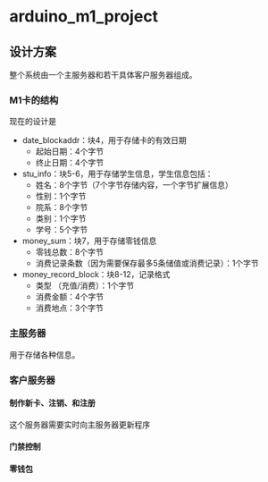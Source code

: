# arduino_m1_project

## 设计方案

整个系统由一个主服务器和若干具体客户服务器组成。

### M1卡的结构
现在的设计是

- date_blockaddr：块4，用于存储卡的有效日期
  - 起始日期：4个字节
  - 终止日期：4个字节
- stu_info：块5-6，用于存储学生信息，学生信息包括：
  - 姓名：8个字节（7个字节存储内容，一个字节扩展信息）
  - 性别：1个字节
  - 院系：8个字节
  - 类别：1个字节
  - 学号：5个字节
- money_sum：块7，用于存储零钱信息
  - 零钱总数：8个字节
  - 消费记录条数（因为需要保存最多5条储值或消费记录）：1个字节
- money_record_block：块8-12，记录格式
  - 类型 （充值/消费）：1个字节
  - 消费金额：4个字节
  - 消费地点：3个字节

### 主服务器

用于存储各种信息。

### 客户服务器

#### 制作新卡、注销、和注册

这个服务器需要实时向主服务器更新程序

#### 门禁控制

#### 零钱包

